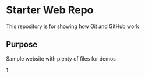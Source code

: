 # Starter Web Repo

This repository is for showing how Git and GitHub work

## Purpose

Sample website with plenty of files for demos

1

